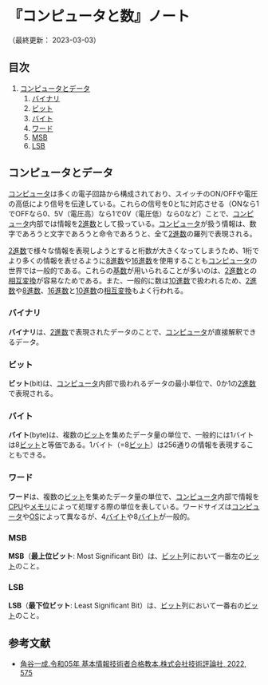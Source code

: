 # 『コンピュータと数』ノート

（最終更新： 2023-03-03）


## 目次

1. [コンピュータとデータ](#コンピュータとデータ)
	1. [バイナリ](#バイナリ)
	1. [ビット](#ビット)
	1. [バイト](#バイト)
	1. [ワード](#ワード)
	1. [MSB](#msb)
	1. [LSB](#lsb)


## コンピュータとデータ

[コンピュータ](../../../computer/_/chapters/computer.md#コンピュータ)は多くの電子回路から構成されており、スイッチのON/OFFや電圧の高低により信号を伝達している。これらの信号を0と1に対応させる（ONなら1でOFFなら0、5V（電圧高）なら1で0V（電圧低）なら0など）ことで、[コンピュータ](../../../computer/_/chapters/computer.md#コンピュータ)内部では情報を[2進数](../../discrete_mathematics/_/chapters/radix.md#2進数)として扱っている。[コンピュータ](../../../computer/_/chapters/computer.md#コンピュータ)が扱う情報は、数字であろうと文字であろうと命令であろうと、全て[2進数](../../discrete_mathematics/_/chapters/radix.md#2進数)の羅列で表現される。

[2進数](../../discrete_mathematics/_/chapters/radix.md#2進数)で様々な情報を表現しようとすると桁数が大きくなってしまうため、1桁でより多くの情報を表せるように[8進数](../../discrete_mathematics/_/chapters/radix.md#8進数)や[16進数](../../discrete_mathematics/_/chapters/radix.md#16進数)を使用することも[コンピュータ](../../../computer/_/chapters/computer.md#コンピュータ)の世界では一般的である。これらの[基数](../../discrete_mathematics/_/chapters/radix.md#基数)が用いられることが多いのは、[2進数](../../discrete_mathematics/_/chapters/radix.md#2進数)との[相互変換](../../discrete_mathematics/_/chapters/radix.md#基数変換)が容易なためである。また、一般的に数は[10進数](../../discrete_mathematics/_/chapters/radix.md#2進数)で扱われるため、[2進数](../../discrete_mathematics/_/chapters/radix.md#2進数)や[8進数](../../discrete_mathematics/_/chapters/radix.md#8進数)、[16進数](../../discrete_mathematics/_/chapters/radix.md#16進数)と[10進数](../../discrete_mathematics/_/chapters/radix.md#10進数)の[相互変換](../../discrete_mathematics/_/chapters/radix.md#基数変換)もよく行われる。

### バイナリ

**バイナリ**は、[2進数](../../discrete_mathematics/_/chapters/radix.md#2進数)で表現されたデータのことで、[コンピュータ](../../../computer/_/chapters/computer.md#コンピュータ)が直接解釈できるデータ。

### ビット

**ビット**(bit)は、[コンピュータ](../../../computer/_/chapters/computer.md#コンピュータ)内部で扱われるデータの最小単位で、0か1の[2進数](../../discrete_mathematics/_/chapters/radix.md#2進数)で表現される。

### バイト

**バイト**(byte)は、複数の[ビット](#ビット)を集めたデータ量の単位で、一般的には1バイトは8[ビット](#ビット)と等価である。1バイト（=8[ビット](#ビット)）は256通りの情報を表現することもできる。

### ワード

**ワード**は、複数の[ビット](#ビット)を集めたデータ量の単位で、[コンピュータ](../../../computer/_/chapters/computer.md#コンピュータ)内部で情報を[CPU](../../../computer/hardware/_/chapters/processor.md#cpu)や[メモリ](../../../computer/hardware/_/chapters/memory.md#メモリ)によって処理する際の単位を表している。ワードサイズは[コンピュータ](../../../computer/_/chapters/computer.md#コンピュータ)や[OS](../../../computer/software/_/chapters/operating_system.md#オペレーティングシステム)によって異なるが、4[バイト](#バイト)や8[バイト](#バイト)が一般的。

### MSB

**MSB**（**最上位ビット**: Most Significant Bit）は、[ビット](#ビット)列において一番左の[ビット](#ビット)のこと。

### LSB

**LSB**（**最下位ビット**: Least Significant Bit）は、[ビット](#ビット)列において一番右の[ビット](#ビット)のこと。


## 参考文献

- [角谷一成.令和05年 基本情報技術者合格教本.株式会社技術評論社, 2022, 575](https://gihyo.jp/book/2022/978-4-297-13164-7)
